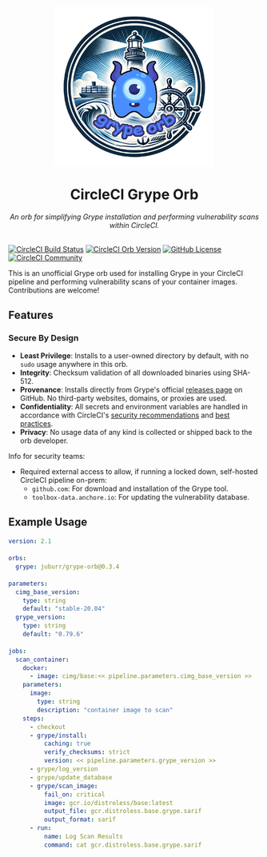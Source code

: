 <div align="center">
  <img align="center" width="320" src="assets/logos/grype-orb-logo.png" alt="Grype Orb">
  <h1>CircleCI Grype Orb</h1>
  <i>An orb for simplifying Grype installation and performing vulnerability scans within CircleCI.</i><br /><br />
</div>

[![CircleCI Build Status](https://circleci.com/gh/juburr/grype-orb.svg?style=shield "CircleCI Build Status")](https://circleci.com/gh/juburr/grype-orb) [![CircleCI Orb Version](https://badges.circleci.com/orbs/juburr/grype-orb.svg)](https://circleci.com/developer/orbs/orb/juburr/grype-orb) [![GitHub License](https://img.shields.io/badge/license-MIT-lightgrey.svg)](https://raw.githubusercontent.com/juburr/grype-orb/master/LICENSE) [![CircleCI Community](https://img.shields.io/badge/community-CircleCI%20Discuss-343434.svg)](https://discuss.circleci.com/c/ecosystem/orbs)

This is an unofficial Grype orb used for installing Grype in your CircleCI pipeline and performing vulnerability scans of your container images. Contributions are welcome!

## Features
### **Secure By Design**
- **Least Privilege**: Installs to a user-owned directory by default, with no `sudo` usage anywhere in this orb.
- **Integrity**: Checksum validation of all downloaded binaries using SHA-512.
- **Provenance**: Installs directly from Grype's official [releases page](https://github.com/anchore/grype/releases/) on GitHub. No third-party websites, domains, or proxies are used.
- **Confidentiality**: All secrets and environment variables are handled in accordance with CircleCI's [security recommendations](https://circleci.com/docs/security-recommendations/) and [best practices](https://circleci.com/docs/orbs-best-practices/).
- **Privacy**: No usage data of any kind is collected or shipped back to the orb developer.

Info for security teams:
- Required external access to allow, if running a locked down, self-hosted CircleCI pipeline on-prem:
  - `github.com`: For download and installation of the Grype tool.
  - `toolbox-data.anchore.io`: For updating the vulnerability database.

## Example Usage

```yaml
version: 2.1

orbs:
  grype: juburr/grype-orb@0.3.4

parameters:
  cimg_base_version:
    type: string
    default: "stable-20.04"
  grype_version:
    type: string
    default: "0.79.6"

jobs:
  scan_container:
    docker:
      - image: cimg/base:<< pipeline.parameters.cimg_base_version >>
    parameters:
      image:
        type: string
        description: "container image to scan"
    steps:
      - checkout
      - grype/install:
          caching: true
          verify_checksums: strict
          version: << pipeline.parameters.grype_version >>
      - grype/log_version
      - grype/update_database
      - grype/scan_image:
          fail_on: critical
          image: gcr.io/distroless/base:latest
          output_file: gcr.distroless.base.grype.sarif
          output_format: sarif
      - run:
          name: Log Scan Results
          command: cat gcr.distroless.base.grype.sarif
```
